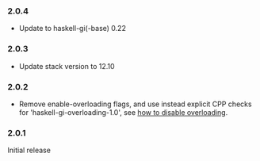 ### 2.0.4

+ Update to haskell-gi(-base) 0.22

### 2.0.3

+ Update stack version to 12.10

### 2.0.2

+ Remove enable-overloading flags, and use instead explicit CPP checks for 'haskell-gi-overloading-1.0', see [how to disable overloading](https://github.com/haskell-gi/haskell-gi/wiki/Overloading\#disabling-overloading).

### 2.0.1

Initial release
